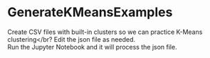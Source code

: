 # GenerateKMeansExamples
Create CSV files with built-in clusters so we can practice K-Means clustering</br?
Edit the json file as needed.</br>
Run the Jupyter Notebook and it will process the json file. </br>

